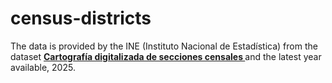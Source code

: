 # census-districts

The data is provided by the INE (Instituto Nacional de Estadística) from the dataset **[Cartografía digitalizada de secciones censales
](https://www.ine.es/ss/Satellite?L=es_ES&c=Page&cid=1259952026632&p=1259952026632&pagename=ProductosYServicios%2FPYSLayout#:~:text=Cartograf%C3%ADa%20digitalizada%20de%20secciones%20censales)** and the latest year available, 2025.